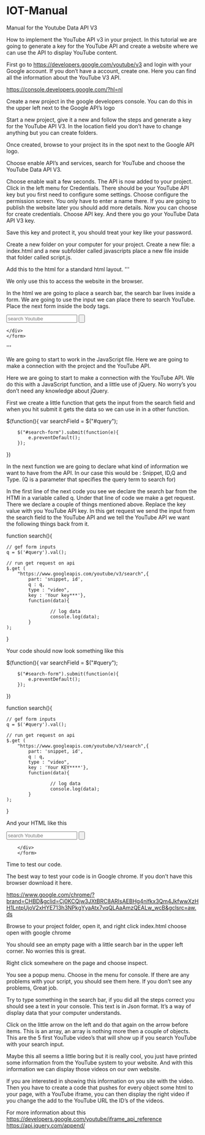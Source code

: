 # IOT-Manual
Manual for the Youtube Data API V3

How to implement the YouTube API v3 in your project.
In this tutorial we are going to generate a key for the YouTube API and create a website where we can use the API to display YouTube content.

First go to https://developers.google.com/youtube/v3 and login with your Google account.
If you don’t have a account, create one. Here you can find all the information about the YouTube V3 API.

https://console.developers.google.com/?hl=nl

Create a new project in the google developers console. You can do this in the upper left next to the Google API’s logo 

Start a new project, give it a new and follow the steps and generate a key for the YouTube API V3. In the location field you don’t have to change anything but you can create folders.

Once created, browse to your project its in the spot next to the Google API logo.  

Choose enable API’s and services, search for YouTube and choose the YouTube Data API V3.
 
Choose enable wait a few seconds. The API is now added to your project. Click in the left menu for Credentials. There should be your YouTube API key but you first need to configure some settings. Choose configure the permission screen. You only have to enter a name there. If you are going to publish the website later you should add more details. Now you can choose for create credentials. Choose API key. And there you go your YouTube Data API V3 key.

Save this key and protect it, you should treat your key like your password.

Create a new folder on your computer for your project. Create a new file: a index.html and a new subfolder called javascripts place a new file inside that folder called script.js.





Add this to the html for a standard html layout.
'''
<!DOCTYPE html>
<html lang="en">
<head>
    <meta charset="UTF-8">
    <meta name="viewport" content="width=device-width, initial-scale=1.0">
    <meta http-equiv="X-UA-Compatible" content="ie=edge">
    <title>Document</title>
    <script src="https://ajax.googleapis.com/ajax/libs/jquery/3.4.1/jquery.min.js"></script>
    <script src="javascripts/script.js"></script>

</head>
<body>
    
</body>
</html>

We only use this to access the website in the browser.

In the html we are going to place a search bar, the search bar lives inside a form. We are going to use the input we can place there to search YouTube. Place the next form inside the body tags.

 <form id="search-form" name="search-form" onsubmit="return search()">
    <div class="fieldcontainer">
        <input type="search" name="search-form" id="query" class="search-field" placeholder="search Youtube" >
        <input type="submit" name="search-btn" id="search-btn" value="">

    </div>
    </form>
'''

We are going to start to work in the JavaScript file. Here we are going to make a connection with the project and the YouTube API.








Here we are going to start to make a connection with the YouTube API. We do this with a JavaScript function, and a little use of jQuery. No worry’s you don’t need any knowledge about jQuery. 

First we create a little function that gets the input from the search field and when you hit submit it gets the data so we can use in in a other function.


$(function(){
    var searchField = $("#query");
   

        $("#search-form").submit(function(e){
            e.preventDefault();
        });
})


In the next function we are going to declare what kind of information we want to have from the API. In our case this would be : Snippet, ID,Q and Type. (Q is a parameter that specifies the query term to search for)

In the first line of the next code you see we declare the search bar from the HTMl in a variable called q. Under that line of code we make a get request. There we declare a couple of things mentioned above. Replace the key value with you YouTube API key. In this get request we send the input from the search field to the YouTube API and we tell the YouTube API we want the following things back from it.


function search(){

    // gef form inputs
    q = $('#query').val();

    // run get request on api
    $.get (
        "https://www.googleapis.com/youtube/v3/search",{
            part: 'snippet, id', 
            q : q,
            type : "video",
            key : 'Your key***'},
            function(data){

                    // log data
                    console.log(data);
            }
    );
}





Your code should now look something like this






$(function(){
    var searchField = $("#query");
   

        $("#search-form").submit(function(e){
            e.preventDefault();
        });
})

function search(){

    // gef form inputs
    q = $('#query').val();

    // run get request on api
    $.get (
        "https://www.googleapis.com/youtube/v3/search",{
            part: 'snippet, id', 
            q : q,
            type : "video",
            key : 'Your KEY****'},
            function(data){

                    // log data
                    console.log(data);
            }
    );
}



And your HTML like this

<!DOCTYPE html>
<html lang="en">
<head>
    <meta charset="UTF-8">
    <meta name="viewport" content="width=device-width, initial-scale=1.0">
    <meta http-equiv="X-UA-Compatible" content="ie=edge">
    <title>Document</title>
    <script src="https://ajax.googleapis.com/ajax/libs/jquery/3.4.1/jquery.min.js"></script>
    <script src="javascripts/script.js"></script>

</head>
<body>
    <form id="search-form" name="search-form" onsubmit="return search()">
        <div class="fieldcontainer">
            <input type="search" name="search-form" id="query" class="search-field" placeholder="search Youtube" >
            <input type="submit" name="search-btn" id="search-btn" value="">
    
        </div>
        </form>
    
</body>


Time to test our code.

The best way to test your code is in Google chrome. If you don’t have this browser download it here. 

https://www.google.com/chrome/?brand=CHBD&gclid=Cj0KCQjw3JXtBRC8ARIsAEBHg4nlfkx3Qm4JkfwwXzHH1LntpUjoV2xHYE713h3NPkgYyaAtx7vqQLAaAmzQEALw_wcB&gclsrc=aw.ds

Browse to your project folder, open it, and right click index.html choose open with google chrome 

You should see an empty page with a little search bar in the upper left corner. No worries this is great.

Right click somewhere on the page and choose inspect. 
 
You see a popup menu. Choose in the menu for console. If there are any problems with your script, you should see them here. If you don’t see any problems, Great job.

Try to type something in the search bar, if you did all the steps correct you should see a text in your console. This text is in Json format. It’s a way of display data that your computer understands. 
 
Click on the little arrow on the left and do that again on the arrow before items.
This is an array, an array is nothing more then a couple of objects. This are the 5 first YouTube video’s that will show up if you search YouTube with your search input.  

Maybe this all seems a little boring but it is really cool, you just have printed some information from the YouTube system to your website. And with this information we can display those videos on our own website. 

If you are interested in showing this information on you site with the video. Then you have to create a code that pushes for every object some html to your page, with a YouTube iframe, you can then display the right video if you change the add to the YouTube URL the ID’s of the videos.

For more information about this 
https://developers.google.com/youtube/iframe_api_reference
https://api.jquery.com/append/


